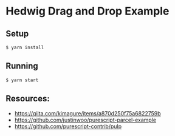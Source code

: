 # Hedwig Drag and Drop Example

## Setup

```
$ yarn install
```

## Running

```
$ yarn start
```

## Resources:

* https://qiita.com/kimagure/items/a870d250f75a6822759b
* https://github.com/justinwoo/purescript-parcel-example
* https://github.com/purescript-contrib/pulp
